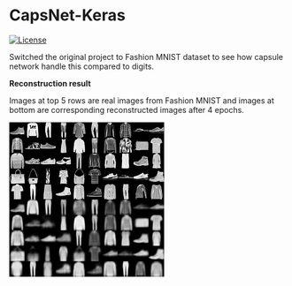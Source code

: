 # CapsNet-Keras
[![License](https://img.shields.io/github/license/mashape/apistatus.svg?maxAge=2592000)](https://github.com/XifengGuo/CapsNet-Keras/blob/master/LICENSE)

Switched the original project to Fashion MNIST dataset to see how capsule network handle this compared to digits.

**Reconstruction result**  

Images at top 5 rows are real images from Fashion MNIST and 
images at bottom are corresponding reconstructed images after 4 epochs.

![](real_and_recon.png)
